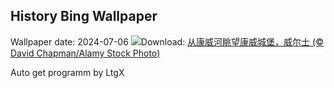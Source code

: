 ## History Bing Wallpaper
Wallpaper date: 2024-07-06
![](https://www.bing.com/th?id=OHR.ConwyRiver_ZH-CN6871799250_UHD.jpg&w=1000)Download: [从康威河眺望康威城堡，威尔士 (© David Chapman/Alamy Stock Photo)](https://www.bing.com/th?id=OHR.ConwyRiver_ZH-CN6871799250_UHD.jpg)

Auto get programm by LtgX
